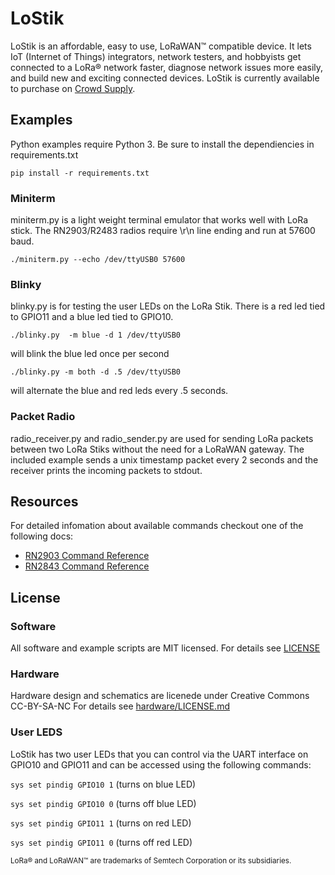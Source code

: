 # LoStik


LoStik is an affordable, easy to use, LoRaWAN™ compatible device. It lets IoT (Internet of Things) integrators, network testers, and hobbyists get connected to a LoRa® network faster, diagnose network issues more easily, and build new and exciting connected devices.  LoStik is currently available to purchase on [Crowd Supply](https://www.crowdsupply.com/third-venture/lostik).

## Examples

Python examples require Python 3.  Be sure to install the dependiencies in requirements.txt

    pip install -r requirements.txt

### Miniterm

miniterm.py is a light weight terminal emulator that works well with LoRa stick. 
The RN2903/R2483 radios require \r\n line ending and run at 57600 baud.

    ./miniterm.py --echo /dev/ttyUSB0 57600

### Blinky

blinky.py is for testing the user LEDs on the LoRa Stik.  There is a red led tied to GPIO11 and a blue led tied to GPIO10. 

    ./blinky.py  -m blue -d 1 /dev/ttyUSB0

will blink the blue led once per second

    ./blinky.py -m both -d .5 /dev/ttyUSB0

will alternate the blue and red leds every .5 seconds.

### Packet Radio

radio_receiver.py and radio_sender.py are used for sending LoRa packets between two LoRa Stiks without the need for a LoRaWAN gateway.  The included example sends a unix timestamp packet every 2 seconds and the receiver prints the incoming packets to stdout.

## Resources

For detailed infomation about available commands checkout one of the following docs:
* [RN2903 Command Reference](http://ww1.microchip.com/downloads/en/DeviceDoc/40001811A.pdf)
* [RN2843 Command Reference](http://ww1.microchip.com/downloads/en/DeviceDoc/40001784B.pdf)

## License

### Software

All software and example scripts are MIT licensed.  For details see [LICENSE](blob/master/LICENSE)

### Hardware
Hardware design and schematics are licenede under Creative Commons CC-BY-SA-NC  For details see [hardware/LICENSE.md](blob/master/hardware/LICENSE.md)

### User LEDS

LoStik has two user LEDs that you can control via the UART interface on GPIO10 and GPIO11 and can be accessed using the following commands:

```sys set pindig GPIO10 1``` (turns on blue LED)

```sys set pindig GPIO10 0``` (turns off blue LED)

```sys set pindig GPIO11 1``` (turns on red LED)

```sys set pindig GPIO11 0``` (turns off red LED)


<sup>LoRa® and LoRaWAN™ are trademarks of Semtech Corporation or its subsidiaries.</sup>
